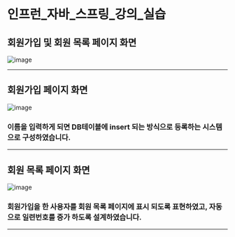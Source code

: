 # 인프런_자바_스프링_강의_실습
## 회원가입 및 회원 목록 페이지 화면
![image](https://github.com/Qnd1101/inflearn_spring_lecture/assets/107795830/b1cf0c0c-36df-4676-9cf7-c42e53f1be80)

---

## 회원가입 페이지 화면
![image](https://github.com/Qnd1101/inflearn_spring_lecture/assets/107795830/772c703e-83eb-4107-bd36-60298cbafe54)

### 이름을 입력하게 되면 DB테이블에 insert 되는 방식으로 등록하는 시스템으로 구성하였습니다.

---

## 회원 목록 페이지 화면
![image](https://github.com/Qnd1101/inflearn_spring_lecture/assets/107795830/fb7373e5-7483-4a03-9ef5-caf43be0d48a)



### 회원가입을 한 사용자를 회원 목록 페이지에 표시 되도록 표현하였고, 자동으로 일련번호를 증가 하도록 설계하였습니다.

---
